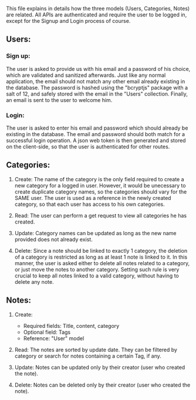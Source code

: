 This file explains in details how the three models (Users, Categories, Notes) are related.
All APIs are authenticated and require the user to be logged in, except for the Signup and Login process of course.

## Users:

### Sign up:

The user is asked to provide us with his email and a password of his choice, which are validated and sanitized afterwards.
Just like any normal application, the email should not match any other email already existing in the database.
The password is hashed using the "bcryptjs" package with a salt of 12, and safely stored with the email in the "Users" collection.
Finally, an email is sent to the user to welcome him.

### Login:

The user is asked to enter his email and password which should already be existing in the database.
The email and password should both match for a successful login operation.
A json web token is then generated and stored on the client-side, so that the user is authenticated for other routes.

## Categories:

1. Create:
   The name of the category is the only field required to create a new category for a logged in user.
   However, it would be unecessary to create duplicate category names, so the categories should vary for the SAME user.
   The user is used as a reference in the newly created category, so that each user has access to his own categories.

2. Read:
   The user can perform a get request to view all categories he has created.

3. Update:
   Category names can be updated as long as the new name provided does not already exist.

4. Delete:
   Since a note should be linked to exactly 1 category, the deletion of a category is restricted as long as at least 1 note is linked to it.
   In this manner, the user is asked either to delete all notes related to a category, or just move the notes to another category.
   Setting such rule is very crucial to keep all notes linked to a valid category, without having to delete any note.

## Notes:

1. Create:

   - Required fields: Title, content, category
   - Optional field: Tags
   - Reference: "User" model

2. Read:
   The notes are sorted by update date. They can be filtered by category or search for notes containing a certain Tag, if any.

3. Update:
   Notes can be updated only by their creator (user who created the note).

4. Delete:
   Notes can be deleted only by their creator (user who created the note).
